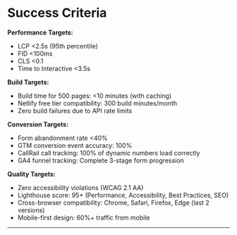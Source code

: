 # Success Criteria

**Performance Targets:**
- LCP <2.5s (95th percentile)
- FID <100ms
- CLS <0.1
- Time to Interactive <3.5s

**Build Targets:**
- Build time for 500 pages: <10 minutes (with caching)
- Netlify free tier compatibility: 300 build minutes/month
- Zero build failures due to API rate limits

**Conversion Targets:**
- Form abandonment rate <40%
- GTM conversion event accuracy: 100%
- CallRail call tracking: 100% of dynamic numbers load correctly
- GA4 funnel tracking: Complete 3-stage form progression

**Quality Targets:**
- Zero accessibility violations (WCAG 2.1 AA)
- Lighthouse score: 95+ (Performance, Accessibility, Best Practices, SEO)
- Cross-browser compatibility: Chrome, Safari, Firefox, Edge (last 2 versions)
- Mobile-first design: 60%+ traffic from mobile

---
